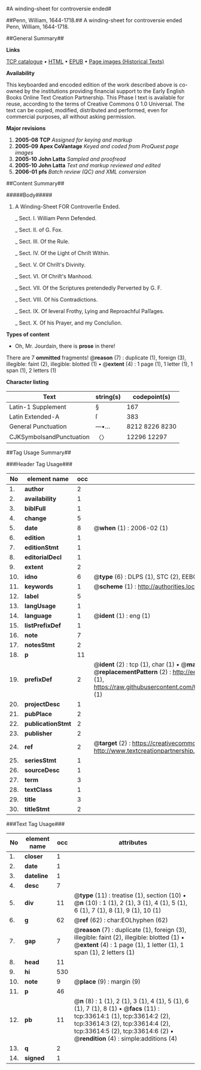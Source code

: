 #A winding-sheet for controversie ended#

##Penn, William, 1644-1718.##
A winding-sheet for controversie ended
Penn, William, 1644-1718.

##General Summary##

**Links**

[TCP catalogue](http://www.ota.ox.ac.uk/tcp/)  • 
[HTML](http://tei.it.ox.ac.uk/tcp/Texts-HTML/free/A54/A54246.html)  • 
[EPUB](http://tei.it.ox.ac.uk/tcp/Texts-EPUB/free/A54/A54246.epub) • 
[Page images (Historical Texts)](https://data.historicaltexts.jisc.ac.uk/view?pubId=eebo-99829178e&pageId=eebo-99829178e-33614-1)

**Availability**

This keyboarded and encoded edition of the
	       work described above is co-owned by the institutions
	       providing financial support to the Early English Books
	       Online Text Creation Partnership. This Phase I text is
	       available for reuse, according to the terms of Creative
	       Commons 0 1.0 Universal. The text can be copied,
	       modified, distributed and performed, even for
	       commercial purposes, all without asking permission.

**Major revisions**

1. __2005-08__ __TCP__ *Assigned for keying and markup*
1. __2005-09__ __Apex CoVantage__ *Keyed and coded from ProQuest page images*
1. __2005-10__ __John Latta__ *Sampled and proofread*
1. __2005-10__ __John Latta__ *Text and markup reviewed and edited*
1. __2006-01__ __pfs__ *Batch review (QC) and XML conversion*

##Content Summary##

#####Body#####

1. A Winding-Sheet FOR Controverſie Ended.

    _ Sect. I. William Penn Defended.

    _ Sect. II. of G. Fox.

    _ Sect. III. Of the Rule.

    _ Sect. IV. Of the Light of Chriſt Within.

    _ Sect. V. Of Chriſt's Divinity.

    _ Sect. VI. Of Chriſt's Manhood.

    _ Sect. VII. Of the Scriptures pretendedly Perverted by G. F.

    _ Sect. VIII. Of his Contradictions.

    _ Sect. IX. Of ſeveral Frothy, Lying and Reproachful Paſſages.

    _ Sect. X. Of his Prayer, and my Concluſion.

**Types of content**

  * Oh, Mr. Jourdain, there is **prose** in there!

There are 7 **ommitted** fragments! 
 @__reason__ (7) : duplicate (1), foreign (3), illegible: faint (2), illegible: blotted (1)  •  @__extent__ (4) : 1 page (1), 1 letter (1), 1 span (1), 2 letters (1)

**Character listing**


|Text|string(s)|codepoint(s)|
|---|---|---|
|Latin-1 Supplement|§|167|
|Latin Extended-A|ſ|383|
|General Punctuation|—•…|8212 8226 8230|
|CJKSymbolsandPunctuation|〈〉|12296 12297|

##Tag Usage Summary##

###Header Tag Usage###

|No|element name|occ|attributes|
|---|---|---|---|
|1.|__author__|2||
|2.|__availability__|1||
|3.|__biblFull__|1||
|4.|__change__|5||
|5.|__date__|8| @__when__ (1) : 2006-02 (1)|
|6.|__edition__|1||
|7.|__editionStmt__|1||
|8.|__editorialDecl__|1||
|9.|__extent__|2||
|10.|__idno__|6| @__type__ (6) : DLPS (1), STC (2), EEBO-CITATION (1), PROQUEST (1), VID (1)|
|11.|__keywords__|1| @__scheme__ (1) : http://authorities.loc.gov/ (1)|
|12.|__label__|5||
|13.|__langUsage__|1||
|14.|__language__|1| @__ident__ (1) : eng (1)|
|15.|__listPrefixDef__|1||
|16.|__note__|7||
|17.|__notesStmt__|2||
|18.|__p__|11||
|19.|__prefixDef__|2| @__ident__ (2) : tcp (1), char (1)  •  @__matchPattern__ (2) : ([0-9\-]+):([0-9IVX]+) (1), (.+) (1)  •  @__replacementPattern__ (2) : http://eebo.chadwyck.com/downloadtiff?vid=$1&page=$2 (1), https://raw.githubusercontent.com/textcreationpartnership/Texts/master/tcpchars.xml#$1 (1)|
|20.|__projectDesc__|1||
|21.|__pubPlace__|2||
|22.|__publicationStmt__|2||
|23.|__publisher__|2||
|24.|__ref__|2| @__target__ (2) : https://creativecommons.org/publicdomain/zero/1.0/ (1), http://www.textcreationpartnership.org/docs/. (1)|
|25.|__seriesStmt__|1||
|26.|__sourceDesc__|1||
|27.|__term__|3||
|28.|__textClass__|1||
|29.|__title__|3||
|30.|__titleStmt__|2||


###Text Tag Usage###

|No|element name|occ|attributes|
|---|---|---|---|
|1.|__closer__|1||
|2.|__date__|1||
|3.|__dateline__|1||
|4.|__desc__|7||
|5.|__div__|11| @__type__ (11) : treatise (1), section (10)  •  @__n__ (10) : 1 (1), 2 (1), 3 (1), 4 (1), 5 (1), 6 (1), 7 (1), 8 (1), 9 (1), 10 (1)|
|6.|__g__|62| @__ref__ (62) : char:EOLhyphen (62)|
|7.|__gap__|7| @__reason__ (7) : duplicate (1), foreign (3), illegible: faint (2), illegible: blotted (1)  •  @__extent__ (4) : 1 page (1), 1 letter (1), 1 span (1), 2 letters (1)|
|8.|__head__|11||
|9.|__hi__|530||
|10.|__note__|9| @__place__ (9) : margin (9)|
|11.|__p__|46||
|12.|__pb__|11| @__n__ (8) : 1 (1), 2 (1), 3 (1), 4 (1), 5 (1), 6 (1), 7 (1), 8 (1)  •  @__facs__ (11) : tcp:33614:1 (1), tcp:33614:2 (2), tcp:33614:3 (2), tcp:33614:4 (2), tcp:33614:5 (2), tcp:33614:6 (2)  •  @__rendition__ (4) : simple:additions (4)|
|13.|__q__|2||
|14.|__signed__|1||
